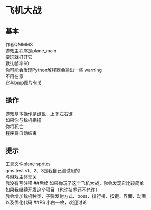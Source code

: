 # 飞机大战 #
## 基本 ##
作者QMMMS  
游戏主程序是plane_main  
要玩就打开它  
默认帧率60  
你可能会发现Python解释器会输出一些 warning  
不用在意  
它与bmp图片有关  
## 操作 ##
游戏基本操作是键盘，上下左右键  
如果你与敌机相撞  
你将死亡  
程序将自动结束  
## 提示 ##
工具文件plane sprites  
qms test v1、2、3是我自己测试用的  
与游戏主体无关  
我没有写注释
##后续
如果你玩了这个飞机大战，你会发现它比较简单  
如果我继续开发这个项目（也许技术还不允许）  
我会增加敌机种类、子弹发射方式、boss、排行榜、按键、界面、动画  
以及优化代码
##PS
小白一枚，欢迎讨论